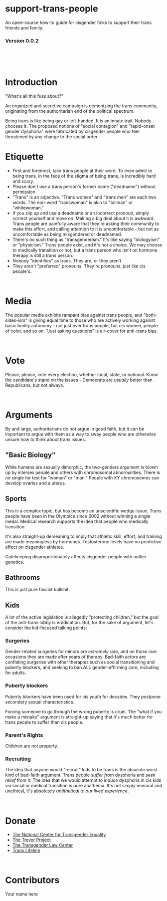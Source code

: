 # support-trans-people
An open-source how-to guide for cisgender folks to support their trans friends and family.

### Version 0.0.2

<br>
<br>
<br>

# Introduction

"What's all this fuss about?"

An organized and secretive campaign is demonizing the trans community, originating from the authoritarian end of the political spectrum.

Being trans is like being gay or left-handed. It is an innate trait. Nobody chooses it. The proposed notions of "social contagion" and "rapid-onset gender dysphoria" were fabricated by cisgender people who feel threatened by any change to the social order.

# Etiquette

- First and foremost, take trans people at their word.  To even admit to being trans, in the face of the stigma of being trans, is incredibly hard and scary. 
- Please don't use a trans person's former name ("deadname") without permission
- "Trans" is an adjective. "Trans women" and "trans men" are each two words. The non-word "transwoman" is akin to "tallman" or "whitewoman."
- If you slip up and use a deadname or an incorrect pronoun, simply correct yourself and move on. Making a big deal about it is awkward. Trans people are painfully aware that they're asking their community to make this effort, and calling attention to it is uncomfortable - but not as uncomfortable as being misgendered or deadnamed.
- There's no such thing as "transgenderism." It's like saying "biologyism" or "physicism." Trans people exist, and it's not a choice. We may choose to medically transition or not, but a trans person who isn't on hormone therapy is still a trans person.
- Nobody "identifies" as trans. They are, or they aren't. 
- They aren't "preferred" pronouns. They're pronouns, just like cis people's.

<br> 

# Media

The popular media exhibits rampant bias against trans people, and "both-sides-ism" is giving equal time to those who are actively working against basic bodily autonomy - not just over trans people, but cis women, people of color, and so on. "Just asking questions" is air-cover for anti-trans bias.

<br>

# Vote

Please, please, vote every election, whether local, state, or national. Know the candidate's stand on the issues - Democrats are _usually_ better than Republicans, but not always.

<br>

# Arguments

By and large, authoritarians do not argue in good faith, but it can be important to argue with them as a way to sway people who are otherwise unsure how to think about trans issues.

## "Basic Biology"

While humans are sexually dimorphic, the two-genders argument is blown up by intersex people and others with chromosomal abnormalities. There is no single for test for "woman" or "man." People with XY chromosomes can develop ovaries and a uterus. 

## Sports

This is a complex topic, but has become an unscientific wedge-issue. Trans people have been in the Olympics since 2002 without winning a single medal. Medical research supports the idea that people who medically transition 

It's also straight-up demeaning to imply that athletic skill, effort, and training are made meaningless by hormones. Testosterone levels have no predictive effect on cisgender athletes.

Gatekeeping disproportionately affects cisgender people with outlier genetics.

## Bathrooms

This is just pure fascist bullshit.

## Kids

A lot of the active legislation is allegedly "protecting children," but the goal of the anti-trans lobby is eradication. But, for the sake of argument, let's consider the kid-focused talking points:

### Surgeries

Gender-related surgeries for minors are _extremely_ rare, and on those rare occasions they are made after years of therapy. Bad-faith actors are conflating surgeries with other therapies such as social transitioning and puberty blockers, and seeking to ban ALL gender-affirming care, including for adults.

### Puberty blockers

Puberty blockers have been used for cis youth for decades. They postpone secondary sexual characteristics.

Forcing someone to go through the wrong puberty is cruel. The "what if you make a mistake" argument is straight-up saying that it's much better for trans people to suffer than cis people.

### Parent's Rights

Children are not property.

### Recruiting

The idea that anyone would "recruit" kids to be trans is the absolute worst kind of bad-faith argument. Trans people _suffer from_ dysphoria and _seek relief_ from it. The idea that we would attempt to _induce_ dysphoria in cis kids via social or medical transition is pure anathema. It's not _simply_ immoral and unethical, it's absolutely _antithetical to our lived experience_.

<br>

# Donate

- [The National Center for Transgender Equality](https://transequality.org/)
- [The Trevor Project](https://www.thetrevorproject.org/)
- [The Transgender Law Center](https://transgenderlawcenter.org/)
- [Trans Lifeline](https://translifeline.org/)

<br> 

# Contributors

Your name here